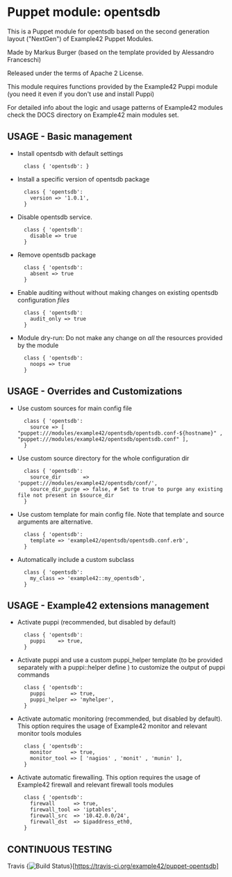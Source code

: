 # Puppet module: opentsdb

This is a Puppet module for opentsdb based on the second generation layout ("NextGen") of Example42 Puppet Modules.

Made by Markus Burger (based on the template provided by Alessandro Franceschi)

Released under the terms of Apache 2 License.

This module requires functions provided by the Example42 Puppi module (you need it even if you don't use and install Puppi)

For detailed info about the logic and usage patterns of Example42 modules check the DOCS directory on Example42 main modules set.


## USAGE - Basic management

* Install opentsdb with default settings

        class { 'opentsdb': }

* Install a specific version of opentsdb package

        class { 'opentsdb':
          version => '1.0.1',
        }

* Disable opentsdb service.

        class { 'opentsdb':
          disable => true
        }

* Remove opentsdb package

        class { 'opentsdb':
          absent => true
        }

* Enable auditing without without making changes on existing opentsdb configuration *files*

        class { 'opentsdb':
          audit_only => true
        }

* Module dry-run: Do not make any change on *all* the resources provided by the module

        class { 'opentsdb':
          noops => true
        }


## USAGE - Overrides and Customizations
* Use custom sources for main config file 

        class { 'opentsdb':
          source => [ "puppet:///modules/example42/opentsdb/opentsdb.conf-${hostname}" , "puppet:///modules/example42/opentsdb/opentsdb.conf" ], 
        }


* Use custom source directory for the whole configuration dir

        class { 'opentsdb':
          source_dir       => 'puppet:///modules/example42/opentsdb/conf/',
          source_dir_purge => false, # Set to true to purge any existing file not present in $source_dir
        }

* Use custom template for main config file. Note that template and source arguments are alternative. 

        class { 'opentsdb':
          template => 'example42/opentsdb/opentsdb.conf.erb',
        }

* Automatically include a custom subclass

        class { 'opentsdb':
          my_class => 'example42::my_opentsdb',
        }


## USAGE - Example42 extensions management 
* Activate puppi (recommended, but disabled by default)

        class { 'opentsdb':
          puppi    => true,
        }

* Activate puppi and use a custom puppi_helper template (to be provided separately with a puppi::helper define ) to customize the output of puppi commands 

        class { 'opentsdb':
          puppi        => true,
          puppi_helper => 'myhelper', 
        }

* Activate automatic monitoring (recommended, but disabled by default). This option requires the usage of Example42 monitor and relevant monitor tools modules

        class { 'opentsdb':
          monitor      => true,
          monitor_tool => [ 'nagios' , 'monit' , 'munin' ],
        }

* Activate automatic firewalling. This option requires the usage of Example42 firewall and relevant firewall tools modules

        class { 'opentsdb':       
          firewall      => true,
          firewall_tool => 'iptables',
          firewall_src  => '10.42.0.0/24',
          firewall_dst  => $ipaddress_eth0,
        }


## CONTINUOUS TESTING

Travis {<img src="https://travis-ci.org/example42/puppet-opentsdb.png?branch=master" alt="Build Status" />}[https://travis-ci.org/example42/puppet-opentsdb]
